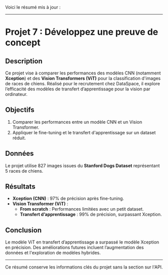 Voici le résumé mis à jour :

---

# Projet 7 : Développez une preuve de concept

## Description

Ce projet vise à comparer les performances des modèles CNN (notamment **Xception**) et des **Vision Transformers (ViT)** pour la classification d'images de races de chiens. Réalisé pour le recrutement chez DataSpace, il explore l’efficacité des modèles de transfert d’apprentissage pour la vision par ordinateur.

## Objectifs

1. Comparer les performances entre un modèle CNN et un Vision Transformer.
2. Appliquer le fine-tuning et le transfert d'apprentissage sur un dataset réduit.

## Données

Le projet utilise 827 images issues du **Stanford Dogs Dataset** représentant 5 races de chiens.

## Résultats

- **Xception (CNN)** : 97% de précision après fine-tuning.
- **Vision Transformer (ViT)** :
  - **From scratch** : Performances limitées avec un petit dataset.
  - **Transfert d’apprentissage** : 99% de précision, surpassant Xception.

## Conclusion

Le modèle ViT en transfert d’apprentissage a surpassé le modèle Xception en précision. Des améliorations futures incluent l’augmentation des données et l'exploration de modèles hybrides.

---

Ce résumé conserve les informations clés du projet sans la section sur l'API.